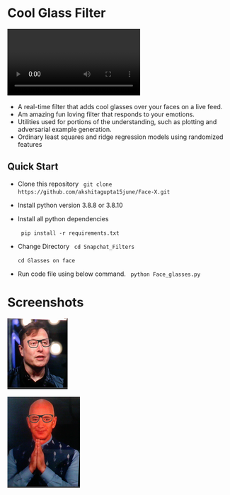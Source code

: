# Cool Glass Filter

<video src="C:\Users\Sandeep\Downloads\WhatsApp Video 2021-05-05 at 22.53.39.mp4"></video>

- A real-time filter that adds cool glasses over your faces on a live feed.
- Am amazing fun loving filter that responds to your emotions. 
- Utilities used for portions of the understanding, such as plotting and adversarial example generation.
- Ordinary least squares and ridge regression models using randomized features

## Quick Start
- Clone this repository
  ` git clone https://github.com/akshitagupta15june/Face-X.git`

- Install  python version 3.8.8 or 3.8.10

- Install all python dependencies 

  ` pip install -r requirements.txt`

- Change Directory
  ` cd Snapchat_Filters` 

   `cd Glasses on face`

- Run code file using below command.
` python Face_glasses.py`

# Screenshots
![Capture](img/Capture123.PNG)

![Capture1](img/Capture124.PNG)
